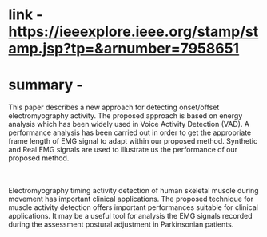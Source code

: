 # link - https://ieeexplore.ieee.org/stamp/stamp.jsp?tp=&arnumber=7958651
# summary -
This paper describes a new approach for detecting onset/offset electromyography activity. The proposed approach is based on energy analysis which has been widely 
used in Voice Activity Detection (VAD). A performance analysis has been carried out in order to get the appropriate frame length of EMG signal to adapt within 
our proposed method. Synthetic and Real EMG signals are used to illustrate us the performance of our proposed method.




<br/><br/>
Electromyography timing activity detection of human skeletal muscle during movement has important clinical applications. The proposed technique for muscle activity
detection offers important performances suitable for clinical applications. It may be a useful tool for analysis the EMG signals recorded during the assessment 
postural adjustment in Parkinsonian patients.
